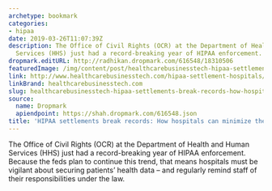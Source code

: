 ```yaml
---
archetype: bookmark
categories:
- hipaa
date: 2019-03-26T11:07:39Z
description: The Office of Civil Rights (OCR) at the Department of Health and Human
  Services (HHS) just had a record-breaking year of HIPAA enforcement.
dropmark.editURL: http://radhikan.dropmark.com/616548/18310506
featuredImage: /img/content/post/healthcarebusinesstech-hipaa-settlements-break-records-how-hospitals-can-minimize-their-liability.jpg
link: http://www.healthcarebusinesstech.com/hipaa-settlement-hospitals/
linkBrand: healthcarebusinesstech.com
slug: healthcarebusinesstech-hipaa-settlements-break-records-how-hospitals-can-minimize-their-liability
source:
  name: Dropmark
  apiendpoint: https://shah.dropmark.com/616548.json
title: 'HIPAA settlements break records: How hospitals can minimize their liability'
---
```

The Office of Civil Rights (OCR) at the Department of Health and Human Services (HHS) just had a record-breaking year of HIPAA enforcement. Because the feds plan to continue this trend, that means hospitals must be vigilant about securing patients’ health data – and regularly remind staff of their responsibilities under the law. 

